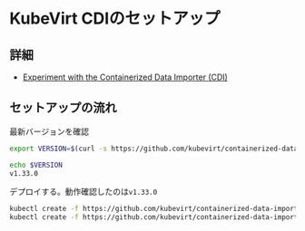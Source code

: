 # KubeVirt CDIのセットアップ

## 詳細

- [Experiment with the Containerized Data Importer (CDI)](https://kubevirt.io/labs/kubernetes/lab2.html)

## セットアップの流れ

最新バージョンを確認

```bash
export VERSION=$(curl -s https://github.com/kubevirt/containerized-data-importer/releases/latest | grep -o "v[0-9]\.[0-9]*\.[0-9]*")

echo $VERSION
v1.33.0
```

デプロイする。動作確認したのは`v1.33.0`

```bash
kubectl create -f https://github.com/kubevirt/containerized-data-importer/releases/download/v1.33.0/cdi-operator.yaml
kubectl create -f https://github.com/kubevirt/containerized-data-importer/releases/download/v1.33.0/cdi-cr.yaml
```

